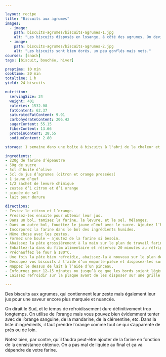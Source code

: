 ```yaml
---

layout: recipe
title: "Biscuits aux agrumes"
images:
  - image:
    path: biscuits-agrumes/biscuits-agrumes-1.jpg
    alt: "Les biscuits disposés en losange, à côté des agrumes. On devine les zestes."
  - image:
    path: biscuits-agrumes/biscuits-agrumes-2.jpg
    alt: "Les biscuits sont bien dorés, un peu gonflés mais nets."
courses: [snack]
tags: [biscuit, bouchée, hiver]

preptime: 10 min
cooktime: 20 min
totaltime: 1 h
yield: 24 biscuits

nutrition:
  servingSize: 24
  weight: 401
  calories: 1532.08
  fatContent: 62.37
  saturatedFatContent: 9.91
  carbohydrateContent: 206.42
  sugarContent: 55.15
  fiberContent: 13.66
  proteinContent: 28.55
  sodiumContent: 2.80

storage: 1 semaine dans une boîte à biscuits à l'abri de la chaleur et de la lumière.

ingredients:
- 220g de farine d’épeautre
- 50g de sucre
- 5cl d’huile d’olive
- 5cl de jus d’agrumes (citron et orange pressées)
- 1 jaune d’œuf
- 1/2 sachet de levure chimique
- zestes d’1 citron et d’1 orange
- pincée de sel
- lait pour dorure

directions:
- Zestez le citron et l’orange.
- Pressez-les ensuite pour obtenir leur jus.
- Dans un bol, tamisez la farine, la levure, et le sel. Mélangez.
- Dans un autre bol, fouettez le jaune d’œuf avec le sucre. Ajoutez l’huile d’olive et le jus d’agrume et mélangez.
- Incorporez la farine dans le bol des ingrédients humides.
- Même chose avec les zestes.
- Formez une boule – ajoutez de la farine si besoin.
- Abaissez la pâte grossièrement à la main sur le plan de travail fariné. 
- Emballez-la dans du film alimentaire et réservez 20 minutes au réfrigérateur.
- Préchauffez le four à 180°C.
- Une fois la pâte bien refroidie, abaissez-la à nouveau sur le plan de travail farine, avec une épaisseur d’environ 2–3mm.
- Découpez vos biscuits à l’aide d’un emporte-pièce et disposez-les sur une plaque recouverte de papier-cuisson.
- Nappez le dessus de lait à l’aide d’un pinceau. 
- Enfournez pour 12–15 minutes ou jusqu’à ce que les bords soient légèrement dorés.
- Laissez refroidir sur la plaque avant de les disposer sur une grille.

---
```


Des biscuits aux agrumes, qui contiennent leur zeste mais également leur jus pour une saveur encore plus marquée et nuancée.

On dirait le Sud, et le temps de refroidissement dure définitivement trop longtemps. On utilise de l’orange mais vous pouvez bien évidemment tenter avec de l’orange sanguine, de la mandarine, de la clémentine, etc. Dans la liste d’ingrédients, il faut prendre l’orange comme tout ce qui s’apparente de près ou de loin.

Notez bien, par contre, qu’il faudra peut-être ajouter de la farine en fonction de la consistance obtenue. On a pas mal de liquide au final et ça va dépendre de votre farine.